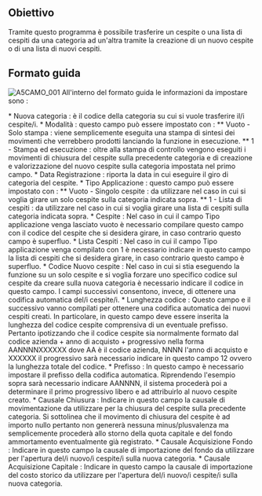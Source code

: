 ## Obiettivo

 Tramite questo programma è possibile trasferire un cespite o una lista di cespiti da una categoria ad un'altra tramite la creazione di un nuovo cespite o di una lista di nuovi cespiti.

## Formato guida

![A5CAMO_001](http://doc.smeup.com/immagini/MBDOC_OGG-P_A5UT15A/A5CAMO_001.png)
All'interno del formato guida le informazioni da impostare sono : 

 \* Nuova categoria :  è il codice della categoria su cui si vuole trasferire il/i cespite/i.
 \* Modalità :  questo campo può essere impostato con : 
 \*\* Vuoto - Solo stampa :  viene semplicemente eseguita una stampa di sintesi dei movimenti che verrebbero prodotti lanciando la funzione in esecuzione.
 \*\* 1 - Stampa ed esecuzione :  oltre alla stampa di controllo vengono eseguiti i movimenti di chiusura del cespite sulla precedente categoria e di creazione e valorizzazione del nuovo cespite sulla categoria impostata nel primo campo.
 \* Data Registrazione :  riporta la data in cui eseguire il giro di categoria del cespite.
 \* Tipo Applicazione :  questo campo può essere impostato con : 
 \*\* Vuoto - Singolo cespite :  da utilizzare nel caso in cui si voglia girare un solo cespite sulla categoria indicata sopra.
 \*\*  1 - Lista di cespiti :  da utilizzare nel caso in cui si voglia girare una lista di cespiti sulla categoria indicata sopra.
 \* Cespite :  Nel caso in cui il campo Tipo applicazione venga lasciato vuoto è necessario compilare questo campo con il codice del cespite che si desidera girare, in caso contrario questo campo è superfluo.
 \* Lista Cespiti :  Nel caso in cui il campo Tipo applicazione venga compilato con 1 è necessario indicare in questo campo la lista di cespiti che si desidera girare, in caso contrario questo campo è superfluo.
 \* Codice Nuovo cespite :  Nel caso in cui si stia eseguendo la funzione su un solo cespite e si voglia forzare uno specifico codice sul cespite da creare sulla nuova categoria è necessario indicare il codice in questo campo. I campi successivi consentono, invece, di ottenere una codifica automatica del/i cespite/i.
 \* Lunghezza codice :  Questo campo e il successivo vanno compilati per ottenere una codifica automatica dei nuovi cespiti creati. In particolare, in questo campo deve essere inserita la lunghezza del codice cespite comprensiva di un eventuale prefisso. Pertanto ipotizzando che il codice cespite sia normalmente formato dal codice azienda + anno di acquisto  + progressivo nella forma AANNNNXXXXXX dove AA è il codice azienda, NNNN l'anno di acquisto e XXXXXX il progressivo sarà necessario indicare in questo campo 12 ovvero la lunghezza totale del codice.
 \* Prefisso :  In questo campo è necessario impostare il prefisso della codifica automatica. Riprendendo l'esempio sopra sarà necessario indicare AANNNN, il sistema procederà poi a determinare il primo progressivo libero e ad attribuirlo al nuovo cespite creato.
 \* Causale Chiusura :  Indicare in questo campo la causale di movimentazione da utilizzare per la chiusura del cespite sulla precedente categoria. Si sottolinea che il movimento di chiusura del cespite è ad importo nullo pertanto non genererà nessuna minus/plusvalenza ma semplicemente procederà allo storno della quota capitale e del fondo ammortamento eventualmente già registrato.
 \* Causale Acquisizione Fondo :  Indicare in questo campo la causale di importazione del fondo da utilizzare per l'apertura del/i nuovo/i cespite/i sulla nuova categoria.
 \* Causale Acquisizione Capitale :  Indicare in questo campo la causale di importazione del costo storico da utilizzare per l'apertura del/i nuovo/i cespite/i sulla nuova categoria.




